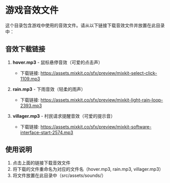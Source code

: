 # 游戏音效文件

这个目录包含游戏中使用的音效文件。请从以下链接下载音效文件并放置在此目录中：

## 音效下载链接

1. **hover.mp3** - 鼠标悬停音效（可爱的点击声）
   - 下载链接: https://assets.mixkit.co/sfx/preview/mixkit-select-click-1109.mp3

2. **rain.mp3** - 下雨音效（轻柔的雨声）
   - 下载链接: https://assets.mixkit.co/sfx/preview/mixkit-light-rain-loop-2393.mp3

3. **villager.mp3** - 村民请求提醒音效（可爱的提示音）
   - 下载链接: https://assets.mixkit.co/sfx/preview/mixkit-software-interface-start-2574.mp3

## 使用说明

1. 点击上面的链接下载音效文件
2. 将下载的文件重命名为对应的文件名（hover.mp3, rain.mp3, villager.mp3）
3. 将文件放置在此目录中（src/assets/sounds/）
